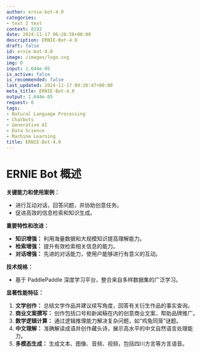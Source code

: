 ```yaml
---
author: ernie-bot-4.0
categories:
- text 2 text
context: 8192
date: 2024-11-17 06:28:58+00:00
description: ERNIE-Bot-4.0
draft: false
id: ernie-bot-4.0
image: /images/logo.svg
img: 0
input: 1.644e-05
is_active: false
is_recommended: false
last_updated: 2024-11-17 09:20:47+00:00
meta_title: ERNIE-Bot-4.0
output: 1.644e-05
request: 0
tags:
- Natural Language Processing
- Chatbots
- Generative AI
- Data Science
- Machine Learning
title: ERNIE-Bot-4.0
---
```







# ERNIE Bot 概述

**关键能力和使用案例：**
- 进行互动对话，回答问题，并协助创意任务。
- 促进高效的信息检索和知识生成。

**重要特性和改进：**
- **知识增强：** 利用海量数据和大规模知识提高理解能力。
- **检索增强：** 提升有效检索相关信息的能力。
- **对话增强：** 先进的对话能力，使用户能够进行有意义的互动。

**技术规格：**
- 基于 PaddlePaddle 深度学习平台，整合来自多样数据集的广泛学习。

**显著性能特征：**
1. **文学创作：** 总结文学作品并建议续写角度，回答有关衍生作品的事实查询。
2. **商业文案撰写：** 创作包括口号和新闻稿在内的创意商业文案，帮助品牌推广。
3. **数学逻辑计算：** 通过逻辑推理能力解决复杂问题，如“鸡兔同笼”谜题。
4. **中文理解：** 准确解读成语并创作藏头诗，展示高水平的中文自然语言处理能力。
5. **多模态生成：** 生成文本、图像、音频、视频，包括四川方言等方言语音。


